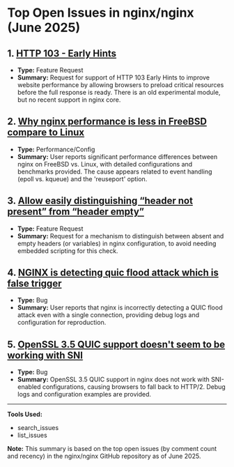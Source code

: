 # Top Open Issues in nginx/nginx (June 2025)

## 1. [HTTP 103 - Early Hints](https://github.com/nginx/nginx/issues/147)
* **Type:** Feature Request
* **Summary:** Request for support of HTTP 103 Early Hints to improve website performance by allowing browsers to preload critical resources before the full response is ready. There is an old experimental module, but no recent support in nginx core.

## 2. [Why nginx performance is less in FreeBSD compare to Linux](https://github.com/nginx/nginx/issues/699)
* **Type:** Performance/Config
* **Summary:** User reports significant performance differences between nginx on FreeBSD vs. Linux, with detailed configurations and benchmarks provided. The cause appears related to event handling (epoll vs. kqueue) and the 'reuseport' option.

## 3. [Allow easily distinguishing “header not present” from “header empty”](https://github.com/nginx/nginx/issues/665)
* **Type:** Feature Request
* **Summary:** Request for a mechanism to distinguish between absent and empty headers (or variables) in nginx configuration, to avoid needing embedded scripting for this check.

## 4. [NGINX is detecting quic flood attack which is false trigger](https://github.com/nginx/nginx/issues/389)
* **Type:** Bug
* **Summary:** User reports that nginx is incorrectly detecting a QUIC flood attack even with a single connection, providing debug logs and configuration for reproduction.

## 5. [OpenSSL 3.5 QUIC support doesn't seem to be working with SNI](https://github.com/nginx/nginx/issues/711)
* **Type:** Bug
* **Summary:** OpenSSL 3.5 QUIC support in nginx does not work with SNI-enabled configurations, causing browsers to fall back to HTTP/2. Debug logs and configuration examples are provided.

---

**Tools Used:**
- search_issues
- list_issues

**Note:** This summary is based on the top open issues (by comment count and recency) in the nginx/nginx GitHub repository as of June 2025.
